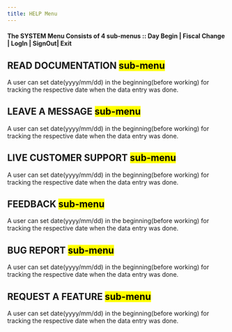 ```yaml
---
title: HELP Menu
---
```


<h4>

The SYSTEM Menu Consists of 4 sub-menus :: Day Begin | Fiscal Change | LogIn | SignOut| Exit

</h4>

## READ DOCUMENTATION <mark>sub-menu</mark>

A user can set date(yyyy/mm/dd) in the beginning(before working) for tracking the respective date when the data entry was done.

## LEAVE A MESSAGE <mark>sub-menu</mark>

A user can set date(yyyy/mm/dd) in the beginning(before working) for tracking the respective date when the data entry was done.

## LIVE CUSTOMER SUPPORT <mark>sub-menu</mark>

A user can set date(yyyy/mm/dd) in the beginning(before working) for tracking the respective date when the data entry was done.

## FEEDBACK <mark>sub-menu</mark>

A user can set date(yyyy/mm/dd) in the beginning(before working) for tracking the respective date when the data entry was done.

## BUG REPORT <mark>sub-menu</mark>

A user can set date(yyyy/mm/dd) in the beginning(before working) for tracking the respective date when the data entry was done.

## REQUEST A FEATURE <mark>sub-menu</mark>

A user can set date(yyyy/mm/dd) in the beginning(before working) for tracking the respective date when the data entry was done.
